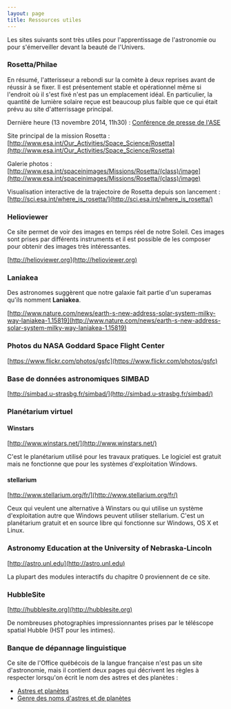 ```yaml
---
layout: page
title: Ressources utiles
---
```


Les sites suivants sont très utiles pour l'apprentissage de l'astronomie ou
pour s'émerveiller devant la beauté de l'Univers.

### Rosetta/Philae

En résumé, l'atterisseur a rebondi sur la comète à deux reprises avant de
réussir à se fixer. Il est présentement stable et opérationnel même si
l'endroit où il s'est fixé n'est pas un emplacement idéal. En particulier, la
quantité de lumière solaire reçue est beaucoup plus faible que ce qui était
prévu au site d'atterrissage principal.

Dernière heure (13 novembre 2014, 11h30) : [Conférence de presse de
l'ASE](http://www.esa.int/Our_Activities/Space_Science/Rosetta/Rosetta_media_briefing_replay)

Site principal de la mission Rosetta :
[http://www.esa.int/Our_Activities/Space_Science/Rosetta](http://www.esa.int/Our_Activities/Space_Science/Rosetta)

Galerie photos :
[http://www.esa.int/spaceinimages/Missions/Rosetta/(class)/image](http://www.esa.int/spaceinimages/Missions/Rosetta/(class)/image)

Visualisation interactive de la trajectoire de Rosetta depuis son lancement : [http://sci.esa.int/where_is_rosetta/](http://sci.esa.int/where_is_rosetta/)


### Helioviewer

Ce site permet de voir des images en temps réel de notre Soleil. Ces images
sont prises par différents instruments et il est possible de les composer pour
obtenir des images très intéressantes.

[http://helioviewer.org](http://helioviewer.org)


### Laniakea

Des astronomes suggèrent que notre galaxie fait partie d'un superamas qu'ils
nomment **Laniakea**.

[http://www.nature.com/news/earth-s-new-address-solar-system-milky-way-laniakea-1.15819](http://www.nature.com/news/earth-s-new-address-solar-system-milky-way-laniakea-1.15819)


### Photos du NASA Goddard Space Flight Center

[https://www.flickr.com/photos/gsfc](https://www.flickr.com/photos/gsfc)


### Base de données astronomiques SIMBAD

[http://simbad.u-strasbg.fr/simbad/](http://simbad.u-strasbg.fr/simbad/)


### Planétarium virtuel

#### Winstars
[http://www.winstars.net/](http://www.winstars.net/)

C'est le planétarium utilisé pour les travaux pratiques. Le logiciel est
gratuit mais ne fonctionne que pour les systèmes d'exploitation Windows.

#### stellarium
[http://www.stellarium.org/fr/](http://www.stellarium.org/fr/)

Ceux qui veulent une alternative à Winstars ou qui utilise un système
d'exploitation autre que Windows peuvent utiliser stellarium.  C'est un
planétarium gratuit et en source libre qui fonctionne sur Windows, OS X et
Linux.

### Astronomy Education at the University of Nebraska-Lincoln

[http://astro.unl.edu](http://astro.unl.edu)

La plupart des modules interactifs du chapitre 0 proviennent de ce site.


### HubbleSite

[http://hubblesite.org](http://hubblesite.org)

De nombreuses photographies impressionnantes prises par le téléscope spatial
Hubble (HST pour les intimes).


### Banque de dépannage linguistique

Ce site de l'Office québécois de la langue française n'est pas un site
d'astronomie, mais il contient deux pages qui décrivent les règles à respecter
lorsqu'on écrit le nom des astres et des planètes :

- [Astres et planètes](http://bdl.oqlf.gouv.qc.ca/bdl/gabarit_bdl.asp?id=1302)
- [Genre des noms d'astres et de planètes](http://bdl.oqlf.gouv.qc.ca/bdl/gabarit_bdl.asp?id=4541)


